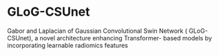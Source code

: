 # GLoG-CSUnet
Gabor and Laplacian of Gaussian Convolutional Swin Network ( GLoG-CSUnet), a novel architecture enhancing Transformer- based models by incorporating learnable radiomics features
